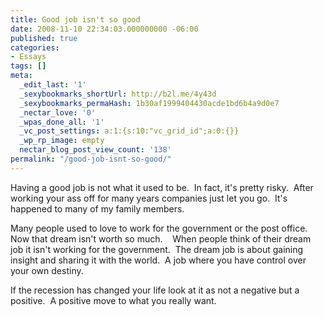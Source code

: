 ```yaml
---
title: Good job isn't so good
date: 2008-11-10 22:34:03.000000000 -06:00
published: true
categories:
- Essays
tags: []
meta:
  _edit_last: '1'
  _sexybookmarks_shortUrl: http://b2l.me/4y43d
  _sexybookmarks_permaHash: 1b30af1999404430acde1bd6b4a9d0e7
  _nectar_love: '0'
  _wpas_done_all: '1'
  _vc_post_settings: a:1:{s:10:"vc_grid_id";a:0:{}}
  _wp_rp_image: empty
  nectar_blog_post_view_count: '138'
permalink: "/good-job-isnt-so-good/"
---
```

Having a good job is not what it used to be.  In fact, it's pretty risky.  After working your ass off for many years companies just let you go.  It's happened to many of my family members.

Many people used to love to work for the government or the post office.  Now that dream isn't worth so much.    When people think of their dream job it isn't working for the government.  The dream job is about gaining insight and sharing it with the world.  A job where you have control over your own destiny.

If the recession has changed your life look at it as not a negative but a positive.  A positive move to what you really want.

